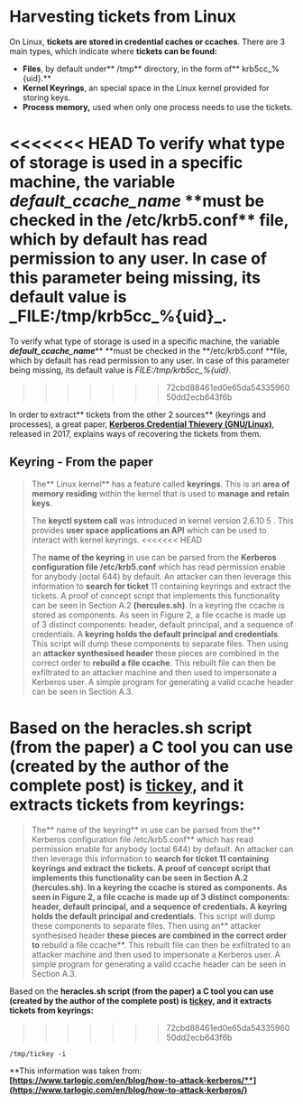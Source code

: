 # Harvesting tickets from Linux

On Linux, **tickets are stored in credential caches or ccaches**. There are 3 main types, which indicate where **tickets can be found:**

* **Files**, by default under** /tmp** directory, in the form of** krb5cc\_%{uid}.**
* **Kernel Keyrings**, an special space in the Linux kernel provided for storing keys.
* **Process memory,** used when only one process needs to use the tickets.

<<<<<<< HEAD
To verify what type of storage is used in a specific machine, the variable _**default\_ccache\_name**_ **\*\*must be checked in the** /etc/krb5.conf\*\* file, which by default has read permission to any user. In case of this parameter being missing, its default value is _FILE:/tmp/krb5cc\_%{uid}\_.
=======
To verify what type of storage is used in a specific machine, the variable _**default_ccache_name**_** **must be checked in the **/etc/krb5.conf **file, which by default has read permission to any user. In case of this parameter being missing, its default value is _FILE:/tmp/krb5cc\_%{uid}_.
>>>>>>> 72cbd88461ed0e65da5433596050dd2ecb643f6b

In order to extract** tickets from the other 2 sources** (keyrings and processes), a great paper, [**Kerberos Credential Thievery (GNU/Linux)**](https://www.delaat.net/rp/2016-2017/p97/report.pdf), released in 2017, explains ways of recovering the tickets from them.

## Keyring - From the paper

> The** Linux kernel** has a feature called **keyrings**. This is an **area of memory residing** within the kernel that is used to **manage and retain keys**.
>
> The **keyctl system call** was introduced in kernel version 2.6.10 5 . This provides **user space applications an API** which can be used to interact with kernel keyrings.
<<<<<<< HEAD
>
> The **name of the keyring** in use can be parsed from the **Kerberos configuration file /etc/krb5.conf** which has read permission enable for anybody \(octal 644\) by default. An attacker can then leverage this information to **search for ticket** 11 containing keyrings and extract the tickets. A proof of concept script that implements this functionality can be seen in Section A.2 **\(hercules.sh\)**. In a keyring the ccache is stored as components. As seen in Figure 2, a file ccache is made up of 3 distinct components: header, default principal, and a sequence of credentials. A **keyring holds the default principal and credentials**. This script will dump these components to separate files. Then using an **attacker synthesised header** these pieces are combined in the correct order to **rebuild a file ccache**. This rebuilt file can then be exfiltrated to an attacker machine and then used to impersonate a Kerberos user. A simple program for generating a valid ccache header can be seen in Section A.3.

Based on the **heracles.sh script** \(from the paper\) a C tool you can use \(created by the author of the complete post\) is [**tickey**](https://github.com/TarlogicSecurity/tickey)**, and it extracts tickets from keyrings:**
=======

> The** name of the keyring** in use can be parsed from the** Kerberos configuration file /etc/krb5.conf** which has read permission enable for anybody (octal 644) by default. An attacker can then leverage this information to **search for ticket **11 containing keyrings and extract the tickets. A proof of concept script that implements this functionality can be seen in Section A.2 **(hercules.sh)**. In a keyring the ccache is stored as components. As seen in Figure 2, a file ccache is made up of 3 distinct components: header, default principal, and a sequence of credentials. A** keyring holds the default principal and credentials**. This script will dump these components to separate files. Then using an** attacker synthesised header **these pieces are combined in the correct order to** rebuild a file ccache**. This rebuilt file can then be exfiltrated to an attacker machine and then used to impersonate a Kerberos user. A simple program for generating a valid ccache header can be seen in Section A.3.

Based on the **heracles.sh script **(from the paper) a C tool you can use (created by the author of the complete post) is [**tickey**](https://github.com/TarlogicSecurity/tickey)**,  and it extracts tickets from keyrings:**
>>>>>>> 72cbd88461ed0e65da5433596050dd2ecb643f6b

```
/tmp/tickey -i
```

**This information was taken from: **[**https://www.tarlogic.com/en/blog/how-to-attack-kerberos/**](https://www.tarlogic.com/en/blog/how-to-attack-kerberos/)****
